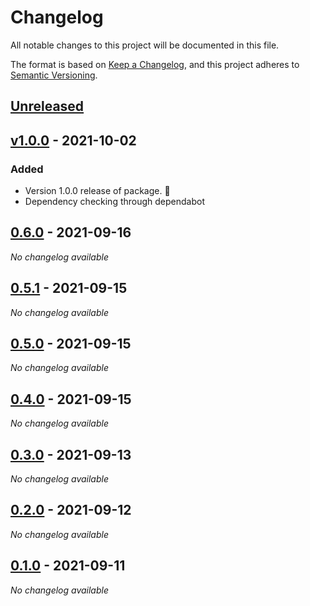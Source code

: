 # Changelog
All notable changes to this project will be documented in this file.

The format is based on [Keep a Changelog](https://keepachangelog.com/en/1.0.0/),
and this project adheres to [Semantic Versioning](https://semver.org/spec/v2.0.0.html).

## [Unreleased]

## [v1.0.0] - 2021-10-02
### Added
- Version 1.0.0 release of package. 🎉
- Dependency checking through dependabot

## [0.6.0] - 2021-09-16
_No changelog available_

## [0.5.1] - 2021-09-15
_No changelog available_

## [0.5.0] - 2021-09-15
_No changelog available_

## [0.4.0] - 2021-09-15
_No changelog available_

## [0.3.0] - 2021-09-13
_No changelog available_

## [0.2.0] - 2021-09-12
_No changelog available_

## [0.1.0] - 2021-09-11
_No changelog available_

[Unreleased]: https://github.com/Klaasie/laravel-scout-solr-engine/compare/v1.0.0...HEAD
[V1.0.0]:https://github.com/Klaasie/laravel-scout-solr-engine/compare/0.6.0...v1.0.0
[0.6.0]: https://github.com/Klaasie/laravel-scout-solr-engine/compare/0.5.1...0.6.0
[0.5.1]: https://github.com/Klaasie/laravel-scout-solr-engine/compare/0.5.0...0.5.1
[0.5.0]: https://github.com/Klaasie/laravel-scout-solr-engine/compare/0.4.0...0.5.0
[0.4.0]: https://github.com/Klaasie/laravel-scout-solr-engine/compare/0.3.0...0.4.0
[0.3.0]: https://github.com/Klaasie/laravel-scout-solr-engine/compare/0.2.0...0.3.0
[0.2.0]: https://github.com/Klaasie/laravel-scout-solr-engine/compare/0.1.0...0.2.0
[0.1.0]: https://github.com/Klaasie/laravel-scout-solr-engine/releases/tag/0.1.0